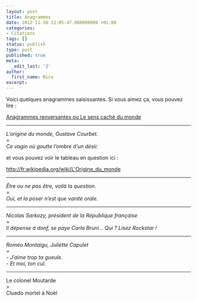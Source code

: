 ```yaml
---
layout: post
title: Anagrammes
date: 2012-11-30 12:05:47.000000000 +01:00
categories:
- Citations
tags: []
status: publish
type: post
published: true
meta:
  _edit_last: '2'
author:
  first_name: Nico
excerpt:
---
```

<p>Voici quelques anagrammes saisissantes. Si vous aimez ça, vous pouvez lire :</p>
<p><a href="http://www.amazon.fr/Anagrammes-renversantes-sens-caché-monde/dp/2081272210">Anagrammes renversantes ou Le sens caché du monde</a></p>
<hr />
<p><em>L’origine du monde, Gustave Courbet.</em><br />
=<br />
<em>Ce vagin où goutte l’ombre d’un désir.</em></p>
<p>et vous pouvez voir le tableau en question ici :</p>
<p><a href="http://fr.wikipedia.org/wiki/L'Origine_du_monde">http://fr.wikipedia.org/wiki/L'Origine_du_monde</a></p>
<hr />
<p><em>Être ou ne pas être, voilà la question.</em><br />
<em> =</em><br />
<em> Oui, et la poser n’est que vanité orale.</em></p>
<hr />
<p><em>Nicolas Sarkozy, président de la République française</em><br />
<em> =</em><br />
<em> Il dépense à donf, se paye Carla Bruni… Qui ? Lisez Rockstar !</em></p>
<hr />
<p><em>Roméo Montaigu, Juliette Capulet</em><br />
<em> =</em><br />
<em> - J’aime trop ta gueule.</em><br />
<em> - Et moi, ton cul.</em></p>
<hr />
<p>Le colonel Moutarde<br />
=<br />
Cluedo mortel à Noël</p>
